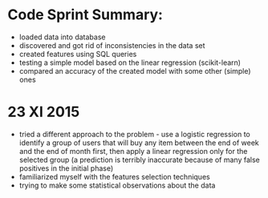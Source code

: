 # Code Sprint Summary:
- loaded data into database
- discovered and got rid of inconsistencies in the data set
- created features using SQL queries
- testing a simple model based on the linear regression (scikit-learn)
- compared an accuracy of the created model with some other (simple) ones

# 23 XI 2015
- tried a different approach to the problem - use a logistic regression to identify a group of users that will buy any item between the end of week and the end of month first, then apply a linear regression only for the selected group (a prediction is terribly inaccurate because of many false positives in the initial phase)
- familiarized myself with the features selection techniques
- trying to make some statistical observations about the data
